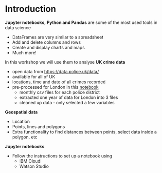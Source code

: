 # Introduction

**Jupyter notebooks, Python and Pandas**  are some of the most used tools in data science
* DataFrames are very similar to a spreadsheet
* Add and delete columns and rows
* Create and display charts and maps
* Much more!

In this workshop we will use them to analyse **UK crime data**
* open data from https://data.police.uk/data/ 
* available for all of UK 
* locations, time and date of all crimes recorded
* pre-processed for London in this [notebook](https://github.com/IBMDeveloperUK/crime-data-workshop/blob/master/notebooks/prepare-uk-crime-data.ipynb)
  * monthly csv files for each police district 
  * extracted one year of data for London into 3 files
  * cleaned up data - only selected a few variables
  
**Geospatial data**
* Location
* Points, lines and polygons
* Extra functionality to find distances between points, select data inside a polygon, etc

**Jupyter notebooks**
* Follow the instructions to set up a notebook using
  * IBM Cloud
  * Watson Studio



